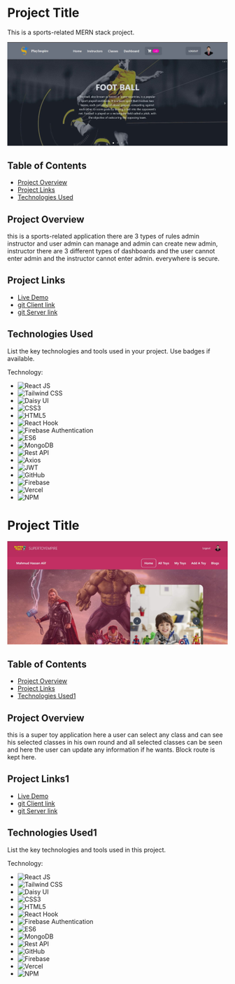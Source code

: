 # Project Title
This is a sports-related MERN stack project.

![Project Banner](./banner/1.JPG)

## Table of Contents

- [Project Overview](#project-overview)
- [Project Links](#Project-Links)
- [Technologies Used](#technologies-used)

## Project Overview

this is a sports-related application there are 3 types of rules admin instructor and user admin can manage and admin can create new admin, instructor there are 3 different types of dashboards and the user cannot enter admin and the instructor cannot enter admin.  everywhere is secure.

## Project Links

- [Live Demo](https://summer-camp-71b55.web.app/)
- [git Client link](https://github.com/alif819015/summer-camp-client)
- [git Server link](https://github.com/alif819015/summer-camp-server)

## Technologies Used

List the key technologies and tools used in your project. Use badges if available.

Technology:

- ![React JS](https://img.shields.io/badge/-React%20JS-blue?logo=react&logoColor=white&style=flat)
- ![Tailwind CSS](https://img.shields.io/badge/-Tailwind%20CSS-blueviolet?logo=tailwind-css&logoColor=white&style=flat)
- ![Daisy UI](https://img.shields.io/badge/-Daisy%20UI-orange?style=flat)
- ![CSS3](https://img.shields.io/badge/-CSS3-blue?logo=css3&logoColor=white&style=flat)
- ![HTML5](https://img.shields.io/badge/-HTML5-orange?logo=html5&logoColor=white&style=flat)
- ![React Hook](https://img.shields.io/badge/-React%20Hook-yellow?logo=react&logoColor=white&style=flat)
- ![Firebase Authentication](https://img.shields.io/badge/-Firebase%20Authentication-yellowgreen?logo=firebase&logoColor=white&style=flat)
- ![ES6](https://img.shields.io/badge/-ES6-yellowgreen?logo=javascript&logoColor=white&style=flat)
- ![MongoDB](https://img.shields.io/badge/-MongoDB-green?logo=mongodb&logoColor=white&style=flat)
- ![Rest API](https://img.shields.io/badge/-Rest%20API-lightgrey?style=flat)
- ![Axios](https://img.shields.io/badge/-Axios-blue?logo=axios&logoColor=white&style=flat)
- ![JWT](https://img.shields.io/badge/-JWT-orange?style=flat)
- ![GitHub](https://img.shields.io/badge/-GitHub-black?logo=github&logoColor=white&style=flat)
- ![Firebase](https://img.shields.io/badge/-Firebase-yellow?logo=firebase&logoColor=white&style=flat)
- ![Vercel](https://img.shields.io/badge/-Vercel-black?logo=vercel&logoColor=white&style=flat)
- ![NPM](https://img.shields.io/badge/-NPM-red?logo=npm&logoColor=white&style=flat)

# Project Title

![Project Banner](./banner/2.JPG)

## Table of Contents

- [Project Overview](#project-overview1)
- [Project Links](#Project-Links1)
- [Technologies Used1](#technologies-used1)

## Project Overview

this is a super toy application here a user can select any class and can see his selected classes in his own round and all selected classes can be seen and here the user can update any information if he wants. Block route is kept here.

## Project Links1

- [Live Demo](https://toy-marketplace-d6ceb.web.app/)
- [git Client link](https://github.com/alif819015/toy-marketplace-client)
- [git Server link](https://github.com/alif819015/toy-marketplace-server)

## Technologies Used1

List the key technologies and tools used in this project.

Technology:

- ![React JS](https://img.shields.io/badge/-React%20JS-blue?logo=react&logoColor=white&style=flat)
- ![Tailwind CSS](https://img.shields.io/badge/-Tailwind%20CSS-blueviolet?logo=tailwind-css&logoColor=white&style=flat)
- ![Daisy UI](https://img.shields.io/badge/-Daisy%20UI-orange?style=flat)
- ![CSS3](https://img.shields.io/badge/-CSS3-blue?logo=css3&logoColor=white&style=flat)
- ![HTML5](https://img.shields.io/badge/-HTML5-orange?logo=html5&logoColor=white&style=flat)
- ![React Hook](https://img.shields.io/badge/-React%20Hook-yellow?logo=react&logoColor=white&style=flat)
- ![Firebase Authentication](https://img.shields.io/badge/-Firebase%20Authentication-yellowgreen?logo=firebase&logoColor=white&style=flat)
- ![ES6](https://img.shields.io/badge/-ES6-yellowgreen?logo=javascript&logoColor=white&style=flat)
- ![MongoDB](https://img.shields.io/badge/-MongoDB-green?logo=mongodb&logoColor=white&style=flat)
- ![Rest API](https://img.shields.io/badge/-Rest%20API-lightgrey?style=flat)
- ![GitHub](https://img.shields.io/badge/-GitHub-black?logo=github&logoColor=white&style=flat)
- ![Firebase](https://img.shields.io/badge/-Firebase-yellow?logo=firebase&logoColor=white&style=flat)
- ![Vercel](https://img.shields.io/badge/-Vercel-black?logo=vercel&logoColor=white&style=flat)
- ![NPM](https://img.shields.io/badge/-NPM-red?logo=npm&logoColor=white&style=flat)